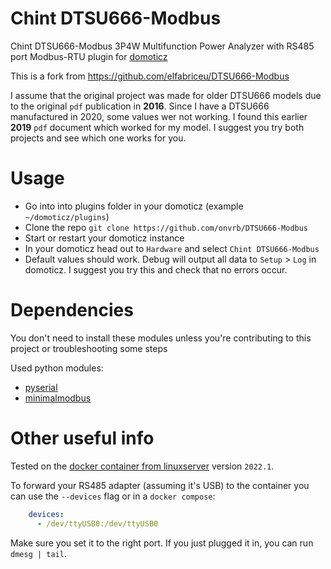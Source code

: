 # Chint DTSU666-Modbus
Chint DTSU666-Modbus 3P4W Multifunction Power Analyzer with RS485 port Modbus-RTU plugin for [domoticz](https://www.domoticz.com/)

This is a fork from https://github.com/elfabriceu/DTSU666-Modbus

I assume that the original project was made for older DTSU666 models due to the original `pdf` publication in **2016**.
Since I have a DTSU666 manufactured in 2020, some values wer not working. I found this earlier **2019** `pdf` document which worked for my model. I suggest you try both projects and see which one works for you.


# Usage

- Go into into plugins folder in your domoticz (example `~/domoticz/plugins`)
- Clone the repo `git clone https://github.com/onvrb/DTSU666-Modbus`
- Start or restart your domoticz instance
- In your domoticz head out to `Hardware` and select `Chint DTSU666-Modbus`
- Default values should work. Debug will output all data to `Setup` > `Log` in domoticz. I suggest you try this and check that no errors occur.

# Dependencies

You don't need to install these modules unless you're contributing to this project or troubleshooting some steps

Used python modules:
- [pyserial](https://pythonhosted.org/pyserial/)
- [minimalmodbus](http://minimalmodbus.readthedocs.io)


# Other useful info

Tested on the [docker container from linuxserver](https://hub.docker.com/r/linuxserver/domoticz) version `2022.1`.

To forward your RS485 adapter (assuming it's USB) to the container you can use the `--devices` flag or in a `docker compose`:
```yml
    devices:
      - /dev/ttyUSB0:/dev/ttyUSB0
```

Make sure you set it to the right port. If you just plugged it in, you can run `dmesg | tail`.
